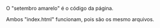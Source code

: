 O "setembro amarelo" é o código da página.


Ambos "index.html" funcionam, pois são os mesmo arquivos.
